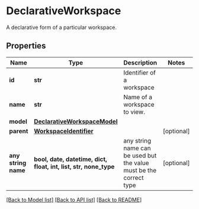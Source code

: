 # DeclarativeWorkspace

A declarative form of a particular workspace.

## Properties
Name | Type | Description | Notes
------------ | ------------- | ------------- | -------------
**id** | **str** | Identifier of a workspace | 
**name** | **str** | Name of a workspace to view. | 
**model** | [**DeclarativeWorkspaceModel**](DeclarativeWorkspaceModel.md) |  | 
**parent** | [**WorkspaceIdentifier**](WorkspaceIdentifier.md) |  | [optional] 
**any string name** | **bool, date, datetime, dict, float, int, list, str, none_type** | any string name can be used but the value must be the correct type | [optional]

[[Back to Model list]](../README.md#documentation-for-models) [[Back to API list]](../README.md#documentation-for-api-endpoints) [[Back to README]](../README.md)


